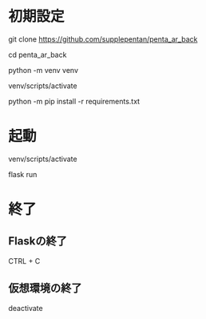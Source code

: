 # 初期設定

git clone https://github.com/supplepentan/penta_ar_back

cd penta_ar_back

python -m venv venv

venv/scripts/activate

python -m pip install -r requirements.txt

# 起動

venv/scripts/activate

flask run

# 終了
## Flaskの終了
CTRL + C

## 仮想環境の終了
deactivate